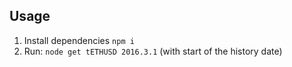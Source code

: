 ## Usage
1. Install dependencies `npm i`
2. Run: `node get tETHUSD 2016.3.1` (with start of the history date)

